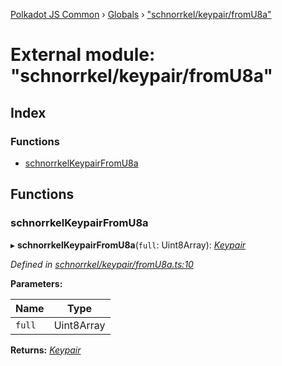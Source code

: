 [Polkadot JS Common](../README.md) › [Globals](../globals.md) › ["schnorrkel/keypair/fromU8a"](_schnorrkel_keypair_fromu8a_.md)

# External module: "schnorrkel/keypair/fromU8a"

## Index

### Functions

* [schnorrkelKeypairFromU8a](_schnorrkel_keypair_fromu8a_.md#schnorrkelkeypairfromu8a)

## Functions

###  schnorrkelKeypairFromU8a

▸ **schnorrkelKeypairFromU8a**(`full`: Uint8Array): *[Keypair](../interfaces/_types_.keypair.md)*

*Defined in [schnorrkel/keypair/fromU8a.ts:10](https://github.com/polkadot-js/common/blob/bf5ba0f4/packages/util-crypto/src/schnorrkel/keypair/fromU8a.ts#L10)*

**Parameters:**

Name | Type |
------ | ------ |
`full` | Uint8Array |

**Returns:** *[Keypair](../interfaces/_types_.keypair.md)*
